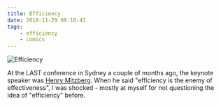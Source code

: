```yaml
---
title: Efficiency
date: 2018-11-29 09:16:43
tags:
	- efficiency
	- comics
---
```


![Efficiency](/images/efficiency.jpg)

At the LAST conference in Sydney a couple of months ago, the keynote speaker was [Henry Mitzberg](http://www.mintzberg.org/). When he said "efficiency is the enemy of effectiveness", I was shocked - mostly at myself for not questioning the idea of "efficiency" before.
